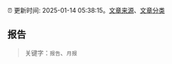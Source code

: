 :alarm_clock: 更新时间: 2025-01-14 05:38:15。[文章来源](/README.md)、[文章分类](/TAGS.md)

## 报告


> 关键字：`报告`、`月报`



